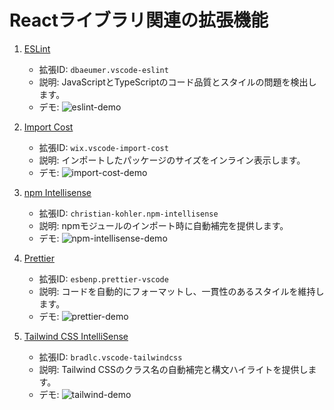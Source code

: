 <!--

Copyright © lvncer
All rights reserved.
Creative Commons Attribution 4.0 License (International): https://creativecommons.org/licenses/by/4.0/legalcode

-->

# Reactライブラリ関連の拡張機能

1. [ESLint](https://marketplace.visualstudio.com/items?itemName=dbaeumer.vscode-eslint)
   - 拡張ID: `dbaeumer.vscode-eslint`
   - 説明: JavaScriptとTypeScriptのコード品質とスタイルの問題を検出します。
   - デモ: ![eslint-demo](https://raw.githubusercontent.com/Microsoft/vscode-eslint/master/images/eslint.gif)

2. [Import Cost](https://marketplace.visualstudio.com/items?itemName=wix.vscode-import-cost)
   - 拡張ID: `wix.vscode-import-cost`
   - 説明: インポートしたパッケージのサイズをインライン表示します。
   - デモ: ![import-cost-demo](https://raw.githubusercontent.com/wix/import-cost/master/assets/import-cost.gif)

3. [npm Intellisense](https://marketplace.visualstudio.com/items?itemName=christian-kohler.npm-intellisense)
   - 拡張ID: `christian-kohler.npm-intellisense`
   - 説明: npmモジュールのインポート時に自動補完を提供します。
   - デモ: ![npm-intellisense-demo](https://raw.githubusercontent.com/ChristianKohler/NpmIntellisense/master/images/auto_complete.gif)

4. [Prettier](https://marketplace.visualstudio.com/items?itemName=esbenp.prettier-vscode)
   - 拡張ID: `esbenp.prettier-vscode`
   - 説明: コードを自動的にフォーマットし、一貫性のあるスタイルを維持します。
   - デモ: ![prettier-demo](https://raw.githubusercontent.com/prettier/prettier-vscode/main/demo.gif)

5. [Tailwind CSS IntelliSense](https://marketplace.visualstudio.com/items?itemName=bradlc.vscode-tailwindcss)
   - 拡張ID: `bradlc.vscode-tailwindcss`
   - 説明: Tailwind CSSのクラス名の自動補完と構文ハイライトを提供します。
   - デモ: ![tailwind-demo](https://raw.githubusercontent.com/tailwindlabs/tailwindcss-intellisense/master/assets/completion.png)
